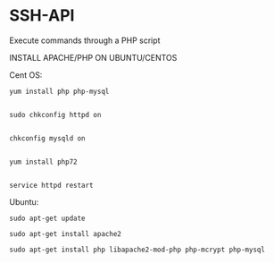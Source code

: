 # SSH-API
Execute commands through a PHP script


INSTALL APACHE/PHP ON UBUNTU/CENTOS

Cent OS:
```
yum install php php-mysql


sudo chkconfig httpd on


chkconfig mysqld on


yum install php72


service httpd restart
```

Ubuntu:
```
sudo apt-get update

sudo apt-get install apache2

sudo apt-get install php libapache2-mod-php php-mcrypt php-mysql
```

